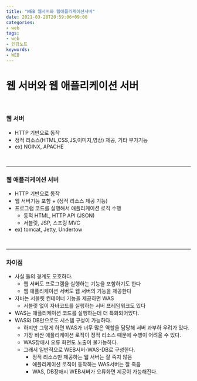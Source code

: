 ```yaml
---
title: "WEB 웹서버와 웹애플리케이션서버"
date: 2021-03-28T20:59:06+09:00
categories:
- web
tags:
- web
- 인강노트
keywords:
- WEB
---
```


<!--more-->
# 웹 서버와 웹 애플리케이션 서버

&nbsp;

### 웹 서버

- HTTP 기반으로 동작
- 정적 리소스(HTML,CSS,JS,이미지,영상) 제공, 기타 부가기능
- ex) NGINX, APACHE

&nbsp;

-----


### 웹 애플리케이션 서버

- HTTP 기반으로 동작
- 웹 서버기능 포함 + (정적 리소스 제공 기능)
- 프로그램 코드를 실행해서 애플리케이션 로직 수행
  - 동적 HTML, HTTP API (JSON)
  - 서블릿, JSP, 스프링 MVC
- ex) tomcat, Jetty, Undertow

&nbsp;

-----

### 차이점

- 사실 둘의 경계도 모호하다.
  - 웹 서버도 프로그램을 실행하는 기능을 포함하기도 한다
  - 웹 애플리케이션 서버도 웹 서버의 기능을 제공한다
- 자바는 서블릿 컨테이너 기능을 제공하면 WAS
  - 서블릿 없이 자바코드를 실행하는 서버 프레임워크도 있다
- WAS는 애플리케이션 코드를 실행하는데 더 특화되어있다.
- WAS와 DB만으로도 시스템 구성이 가능하다. 
  - 하지만 그렇게 하면 WAS가 너무 많은 역할을 담당해 서버 과부하 우려가 있다.
  - 가장 비싼 애플리케이션 로직이 정적 리소스 때문에 수행이 어려울 수 있다.
  - WAS장애시 오류 화면도 노출이 불가능하다.
  - 그래서 일반적으로 WEB서버-WAS-DB로 구성한다.
    - 정적 리소스만 제공하는 웹 서버는 잘 죽지 않음
    - 애플리케이션 로직이 동작하는 WAS서버는 잘 죽음
    - WAS, DB장애시 WEB서버가 오류화면 제공이 가능해진다.